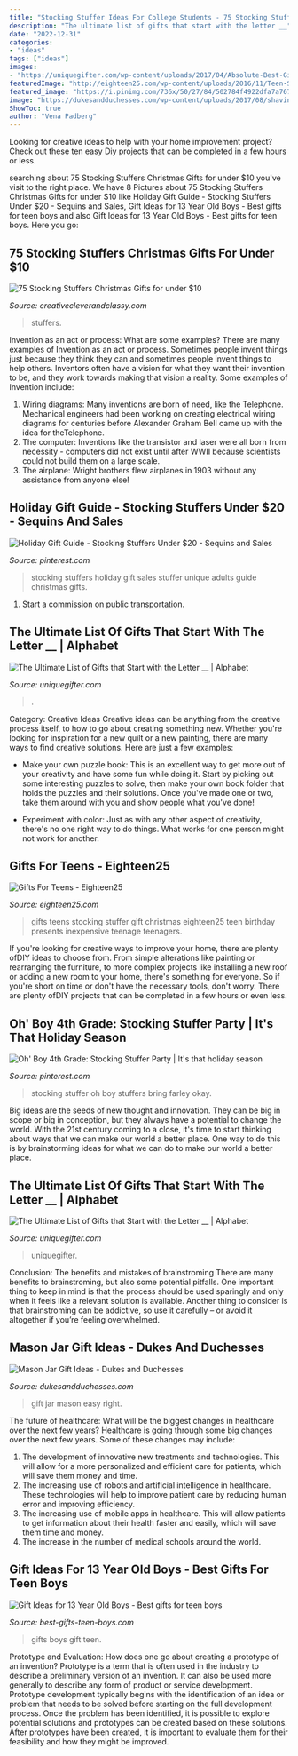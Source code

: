 ```yaml
---
title: "Stocking Stuffer Ideas For College Students - 75 Stocking Stuffers Christmas Gifts For Under $10"
description: "The ultimate list of gifts that start with the letter __"
date: "2022-12-31"
categories:
- "ideas"
tags: ["ideas"]
images:
- "https://uniquegifter.com/wp-content/uploads/2017/04/Absolute-Best-Gift-Ideas-that-Start-with-the-Letter.jpg"
featuredImage: "http://eighteen25.com/wp-content/uploads/2016/11/Teen-Stocking-Stuffer-ideas.jpg"
featured_image: "https://i.pinimg.com/736x/50/27/84/502784f4922dfa7a767a6b3338c72f88.jpg"
image: "https://dukesandduchesses.com/wp-content/uploads/2017/08/shaving-kit-for-christmas.jpg"
ShowToc: true
author: "Vena Padberg"
---
```



Looking for creative ideas to help with your home improvement project? Check out these ten easy Diy projects that can be completed in a few hours or less.

	

		
searching about 75 Stocking Stuffers Christmas Gifts for under $10 you've visit to the right place. We have 8 Pictures about 75 Stocking Stuffers Christmas Gifts for under $10 like Holiday Gift Guide - Stocking Stuffers Under $20 - Sequins and Sales, Gift Ideas for 13 Year Old Boys - Best gifts for teen boys and also Gift Ideas for 13 Year Old Boys - Best gifts for teen boys. Here you go:
		
    
## 75 Stocking Stuffers Christmas Gifts For Under $10

<img loading=lazy src="http://creativecleverandclassy.com/wp-content/uploads/2017/10/75-of-the-Best-Stocking-Stuffers-under-10-422x1024.jpg" onerror="this.onerror=null;this.src='https://tse2.mm.bing.net/th?id=OIP.ioAQltk7ZW-2o4qAmA12wAAAAA&amp;pid=15.1';" alt="75 Stocking Stuffers Christmas Gifts for under $10">

_Source: creativecleverandclassy.com_

>stuffers. 

	

Invention as an act or process: What are some examples?
There are many examples of Invention as an act or process. Sometimes people invent things just because they think they can and sometimes people invent things to help others. Inventors often have a vision for what they want their invention to be, and they work towards making that vision a reality. Some examples of Invention include: 
1) Wiring diagrams: Many inventions are born of need, like the Telephone. Mechanical engineers had been working on creating electrical wiring diagrams for centuries before Alexander Graham Bell came up with the idea for theTelephone.
2) The computer: Inventions like the transistor and laser were all born from necessity - computers did not exist until after WWII because scientists could not build them on a large scale.
3) The airplane: Wright brothers flew airplanes in 1903 without any assistance from anyone else!

    
## Holiday Gift Guide - Stocking Stuffers Under $20 - Sequins And Sales

<img loading=lazy src="https://i.pinimg.com/736x/50/27/84/502784f4922dfa7a767a6b3338c72f88.jpg" onerror="this.onerror=null;this.src='https://tse1.mm.bing.net/th?id=OIP.Zxr_Hm4RYeECE6yk6T9A0AHaLG&amp;pid=15.1';" alt="Holiday Gift Guide - Stocking Stuffers Under $20 - Sequins and Sales">

_Source: pinterest.com_

>stocking stuffers holiday gift sales stuffer unique adults guide christmas gifts. 

	

1) Start a commission on public transportation.

    
## The Ultimate List Of Gifts That Start With The Letter __ | Alphabet

<img loading=lazy src="https://uniquegifter.com/wp-content/uploads/2017/02/20_Inventive_Gift_Ideas_for_the_Letter_A_for_Adults.png" onerror="this.onerror=null;this.src='https://tse3.mm.bing.net/th?id=OIP.khwUXaK0FgobO6Cb-yGuUgHaLF&amp;pid=15.1';" alt="The Ultimate List of Gifts that Start with the Letter __ | Alphabet">

_Source: uniquegifter.com_

>. 

	

Category: Creative Ideas
Creative ideas can be anything from the creative process itself, to how to go about creating something new. Whether you're looking for inspiration for a new quilt or a new painting, there are many ways to find creative solutions. Here are just a few examples: 
- Make your own puzzle book: This is an excellent way to get more out of your creativity and have some fun while doing it. Start by picking out some interesting puzzles to solve, then make your own book folder that holds the puzzles and their solutions. Once you've made one or two, take them around with you and show people what you've done! 

- Experiment with color: Just as with any other aspect of creativity, there's no one right way to do things. What works for one person might not work for another.

    
## Gifts For Teens - Eighteen25

<img loading=lazy src="http://eighteen25.com/wp-content/uploads/2016/11/Teen-Stocking-Stuffer-ideas.jpg" onerror="this.onerror=null;this.src='https://tse3.mm.bing.net/th?id=OIP.wMC-tmLLlD9VHoTINUR9twHaOE&amp;pid=15.1';" alt="Gifts For Teens - Eighteen25">

_Source: eighteen25.com_

>gifts teens stocking stuffer gift christmas eighteen25 teen birthday presents inexpensive teenage teenagers. 

	

If you're looking for creative ways to improve your home, there are plenty ofDIY ideas to choose from. From simple alterations like painting or rearranging the furniture, to more complex projects like installing a new roof or adding a new room to your home, there's something for everyone. So if you're short on time or don't have the necessary tools, don't worry. There are plenty ofDIY projects that can be completed in a few hours or even less.

    
## Oh&#039; Boy 4th Grade: Stocking Stuffer Party | It&#039;s That Holiday Season

<img loading=lazy src="https://s-media-cache-ak0.pinimg.com/736x/4d/58/68/4d5868161e550269db14bae884d00da8.jpg" onerror="this.onerror=null;this.src='https://tse2.mm.bing.net/th?id=OIP.rLfjHD4WJWBxNr6f3A1n8AHaJ4&amp;pid=15.1';" alt="Oh&#039; Boy 4th Grade: Stocking Stuffer Party | It&#039;s that holiday season">

_Source: pinterest.com_

>stocking stuffer oh boy stuffers bring farley okay. 

	

Big ideas are the seeds of new thought and innovation. They can be big in scope or big in conception, but they always have a potential to change the world. With the 21st century coming to a close, it's time to start thinking about ways that we can make our world a better place. One way to do this is by brainstorming ideas for what we can do to make our world a better place.

    
## The Ultimate List Of Gifts That Start With The Letter __ | Alphabet

<img loading=lazy src="https://uniquegifter.com/wp-content/uploads/2017/04/Absolute-Best-Gift-Ideas-that-Start-with-the-Letter.jpg" onerror="this.onerror=null;this.src='https://tse2.mm.bing.net/th?id=OIP.l24QXi1EKZ5QIK8W9XpFWQHaLG&amp;pid=15.1';" alt="The Ultimate List of Gifts that Start with the Letter __ | Alphabet">

_Source: uniquegifter.com_

>uniquegifter. 

	

Conclusion: The benefits and mistakes of brainstroming
There are many benefits to brainstroming, but also some potential pitfalls. One important thing to keep in mind is that the process should be used sparingly and only when it feels like a relevant solution is available. Another thing to consider is that brainstroming can be addictive, so use it carefully – or avoid it altogether if you’re feeling overwhelmed.

    
## Mason Jar Gift Ideas - Dukes And Duchesses

<img loading=lazy src="https://dukesandduchesses.com/wp-content/uploads/2017/08/shaving-kit-for-christmas.jpg" onerror="this.onerror=null;this.src='https://tse4.mm.bing.net/th?id=OIP.Sb1rnQNNpzHVlllFct1M3gHaLH&amp;pid=15.1';" alt="Mason Jar Gift Ideas - Dukes and Duchesses">

_Source: dukesandduchesses.com_

>gift jar mason easy right. 

	

The future of healthcare: What will be the biggest changes in healthcare over the next few years?
Healthcare is going through some big changes over the next few years. Some of these changes may include: 
1. The development of innovative new treatments and technologies. This will allow for a more personalized and efficient care for patients, which will save them money and time. 
2. The increasing use of robots and artificial intelligence in healthcare. These technologies will help to improve patient care by reducing human error and improving efficiency. 
3. The increasing use of mobile apps in healthcare. This will allow patients to get information about their health faster and easily, which will save them time and money. 
4. The increase in the number of medical schools around the world.

    
## Gift Ideas For 13 Year Old Boys - Best Gifts For Teen Boys

<img loading=lazy src="http://www.best-gifts-teen-boys.com/uploads/3/0/9/9/3099226/published/giftsfor13yearold-boys.jpg?1543580277" onerror="this.onerror=null;this.src='https://tse2.mm.bing.net/th?id=OIP.PuqAYwe9eXv0BAWCz24WFAHaN7&amp;pid=15.1';" alt="Gift Ideas for 13 Year Old Boys - Best gifts for teen boys">

_Source: best-gifts-teen-boys.com_

>gifts boys gift teen. 

	

Prototype and Evaluation: How does one go about creating a prototype of an invention?
Prototype is a term that is often used in the industry to describe a preliminary version of an invention. It can also be used more generally to describe any form of product or service development. Prototype development typically begins with the identification of an idea or problem that needs to be solved before starting on the full development process. Once the problem has been identified, it is possible to explore potential solutions and prototypes can be created based on these solutions. After prototypes have been created, it is important to evaluate them for their feasibility and how they might be improved.

